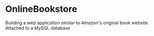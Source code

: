 # OnlineBookstore
Building a web application similar to Amazon's original book website. Attached to a MySQL database
